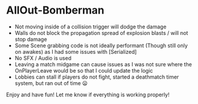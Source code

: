 # AllOut-Bomberman

- Not moving inside of a collision trigger will dodge the damage
- Walls do not block the propagation spread of explosion blasts / will not stop damage
- Some Scene grabbing code is not ideally performant (Though still only on awakes) as I had some issues with [Serialized]
- No SFX / Audio is used
- Leaving a match midgame can cause issues as I was not sure where the OnPlayerLeave would be so that I could update the logic
- Lobbies can stall if players do not fight, started a deathmatch timer system, but ran out of time :frowning:

Enjoy and have fun!
Let me know if everything is working properly!
